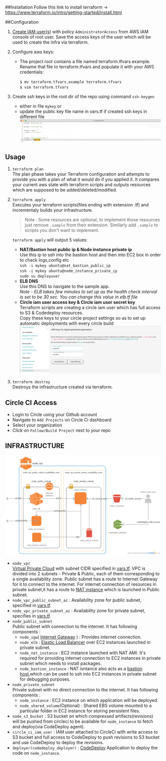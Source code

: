 ##Installation
Follow this link to install terraform -> https://www.terraform.io/intro/getting-started/install.html

##Configuration
1. [Create IAM user(s)](http://docs.aws.amazon.com/IAM/latest/UserGuide/id_users_create.html#id_users_create_console) with policy `AdministratorAccess` from AWS IAM console of root user. Save the access keys of the user which will be used to create the infra via terraform.
2. Configure aws keys:
   - The project root contains a file named terraform.tfvars.example. Rename that file to terraform.tfvars and populate it with your AWS credentials:
      
      `$ mv terraform.tfvars.example terraform.tfvars`  
      `$ vim terraform.tfvars`  

3. Create ssh keys in the root dir of the repo using command `ssh-keygen` 
   - either in file `mykey` or
   - update the public key file name in vars.tf if created ssh keys in different file
   ![alt text](img/key-overwrite.png)

## Usage
1. `terraform plan`  
   The plan phase takes your Terraform configuration and attempts to provide you with a plan of what it would do if you applied it. It compares your current aws state with terraform scripts and outputs resources which are supposed to be added/deleted/modified.

2. `terraform apply`  
   Executes your terraform scripts(files ending with extension .tf) and incrementaly builds your infrastructure.  
   > Note : Some resources are optional, to implement those resources just remove `.sample` from their extension. Similarly add `.sample` to scripts you don't want to implement.  
   
   `terraform apply` will output 5 values:  
   - **NAT/Bastion host public ip & Node instance private ip**  
      Use this ip to ssh into the bastion host and then into EC2 box in order to check logs,config etc  
      `ssh -i mykey ubuntu@nat_bastion_public_ip`  
      `ssh -i mykey ubuntu@node_instance_private_ip`  
      `sudo su deployuser`  
   - **ELB DNS**  
      Use this DNS to navigate to the sample app.  
      _Note - ELB takes few minutes to set up as the health check interval is set to be 30 sec. You can change this value in elb.tf file_
   - **Circle iam user access key & Circle iam user secret key**    
     Terraform scripts are creating a circle iam user which has full access to S3 & Codedeploy resources.  
     Copy these keys to your circle project settings so as to set up automatic deployments with every circle build
        ![alt text](img/circle-settings-interface.png)

3. `terraform destroy`  
   Destroys the infrastructure created via terraform.

## Circle CI Access  
   - Login to Circle using your Github account
   - Navigate to `Add Projects` on Circle Ci dashboard
   - Select your organization
   - Click on `Follow/Build Project` next to your repo

## INFRASTRUCTURE
![alt text](img/infra.png)  
+ `node_vpc`  
   [Virtual Private Cloud](https://aws.amazon.com/vpc/) with subnet CIDR specified in [vars.tf](vars.tf). VPC is divided into 2 subnets - Private & Public, each of them corresponding to a single availability zone. Public subnet has a route to Internet Gateway for it to connect to the internet. For internet connection of resources in private subnet,it has a route to [NAT instance](http://docs.aws.amazon.com/AmazonVPC/latest/UserGuide/VPC_NAT_Instance.html) which is launched in Public subnet.
+ `node_vpc_public_subnet_az` : Availability zone for public subnet, specified in [vars.tf](vars.tf).
+ `node_vpc_private_subnet_az` : Availability zone for private subnet, specifies in [vars.tf](vars.tf).
+ `node_public_subnet`  
   Public subnet with connection to the internet. It has following components :  
     - `node_igw`( [Internet Gateway](http://docs.aws.amazon.com/AmazonVPC/latest/UserGuide/VPC_Internet_Gateway.html) ) : Provides internet connection.
     - `node_elb` : [Elastic Load Balancer](https://aws.amazon.com/elasticloadbalancing/) over EC2 instances launched in private subnet.
     - `node_nat_instance` : EC2 instance launched with NAT AMI. It's required for providing internet connection to EC2 instances in private subnet which needs to install packages. 
     - `node_bastion_instance` : NAT isntance also acts as a [bastion host](https://aws.amazon.com/blogs/security/how-to-record-ssh-sessions-established-through-a-bastion-host/),which can be used to ssh into EC2 instances in private subnet for debugging purposes. 
+ `node_private_subnet`  
   Private subnet with no direct connection to the internet. It has following components : 
   - `node_instance` : EC2 instance on which application will be deployed.
   - `node_shared_volume`(Optional) : Shared EBS volume mounted to a particular folder in EC2 instance for storing persistent files.
+ `node_s3_bucket` : S3 bucket on which compressed artifacts(revisions) will be pushed from circleci to be available for `node_instance` to fetch and deploy(via CodeDeploy agent).
+ `circle_ci_iam_user` : IAM user attached to CircleCi with write access to S3 bucket and full access to CodeDeploy to push revisions to S3 bucket and use CodeDeploy to deploy the revisions.
+ `deployer(codedeploy_deployer)` : [CodeDeploy](https://aws.amazon.com/documentation/codedeploy/) Application to deploy the code on `node_instance`.
